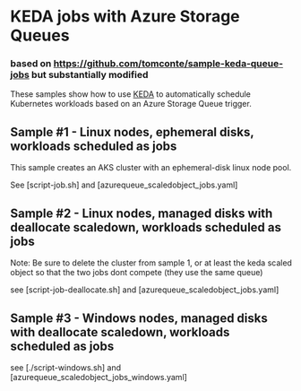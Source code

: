 # KEDA jobs with Azure Storage Queues
### based on https://github.com/tomconte/sample-keda-queue-jobs but substantially modified

These samples show how to use [KEDA](https://github.com/kedacore/keda) to automatically schedule Kubernetes workloads based on an Azure Storage Queue trigger.

## Sample #1 - Linux nodes, ephemeral disks, workloads scheduled as  jobs
This sample creates an AKS cluster with an ephemeral-disk linux node pool.

See [script-job.sh] and [azurequeue_scaledobject_jobs.yaml]

## Sample #2 - Linux nodes, managed disks with deallocate scaledown, workloads scheduled as jobs

Note:  Be sure to delete the cluster from sample 1, or at least the keda scaled object so that the two jobs dont compete (they use the same queue)

see [script-job-deallocate.sh]  and [azurequeue_scaledobject_jobs.yaml]



## Sample #3 - Windows nodes, managed disks with deallocate scaledown, workloads scheduled as jobs

see [./script-windows.sh]  and [azurequeue_scaledobject_jobs_windows.yaml]


